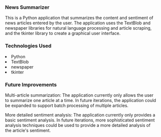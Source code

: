 <h3>News Summarizer</h3>
<p>This is a Python application that summarizes the content and sentiment of news articles entered by the user. The application uses the TextBlob and newspaper libraries for natural language processing and article scraping, and the tkinter library to create a graphical user interface.</p>

<h3>Technologies Used</h3>
<li>Python</li>
<li>TextBlob</li>
<li>newspaper</li>
<li>tkinter</li>
<h3>Future Improvements</h3>
<p>Multi-article summarization: The application currently only allows the user to summarize one article at a time. In future iterations, the application could be expanded to support batch processing of multiple articles.<p>
<p>More detailed sentiment analysis: The application currently only provides a basic sentiment analysis. In future iterations, more sophisticated sentiment analysis techniques could be used to provide a more detailed analysis of the article's sentiment.</p>
